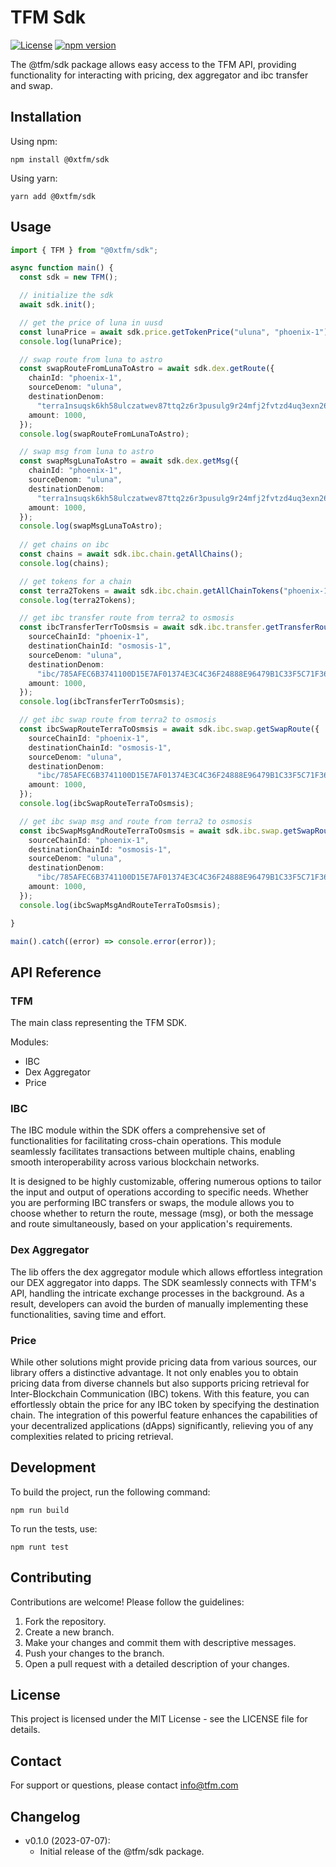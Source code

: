 # TFM Sdk

[![License](https://img.shields.io/badge/license-MIT-blue.svg)](https://opensource.org/licenses/MIT)
[![npm version](https://img.shields.io/npm/v/@0xtfm/sdk?color=green&label=npm%20version)](https://www.npmjs.com/package/@0xtfm/sdk)


The @tfm/sdk package allows easy access to the TFM API, providing functionality for interacting with pricing, dex aggregator and ibc transfer and swap.

## Installation

Using npm:

```shell
npm install @0xtfm/sdk
```

Using yarn:

```shell
yarn add @0xtfm/sdk
```

## Usage

```typescript
import { TFM } from "@0xtfm/sdk";

async function main() {
  const sdk = new TFM();

  // initialize the sdk
  await sdk.init();

  // get the price of luna in uusd
  const lunaPrice = await sdk.price.getTokenPrice("uluna", "phoenix-1");
  console.log(lunaPrice);

  // swap route from luna to astro
  const swapRouteFromLunaToAstro = await sdk.dex.getRoute({
    chainId: "phoenix-1",
    sourceDenom: "uluna",
    destinationDenom:
      "terra1nsuqsk6kh58ulczatwev87ttq2z6r3pusulg9r24mfj2fvtzd4uq3exn26",
    amount: 1000,
  });
  console.log(swapRouteFromLunaToAstro);

  // swap msg from luna to astro
  const swapMsgLunaToAstro = await sdk.dex.getMsg({
    chainId: "phoenix-1",
    sourceDenom: "uluna",
    destinationDenom:
      "terra1nsuqsk6kh58ulczatwev87ttq2z6r3pusulg9r24mfj2fvtzd4uq3exn26",
    amount: 1000,
  });
  console.log(swapMsgLunaToAstro);
          
  // get chains on ibc
  const chains = await sdk.ibc.chain.getAllChains();
  console.log(chains);

  // get tokens for a chain
  const terra2Tokens = await sdk.ibc.chain.getAllChainTokens("phoenix-1");
  console.log(terra2Tokens);

  // get ibc transfer route from terra2 to osmosis
  const ibcTransferTerrToOsmsis = await sdk.ibc.transfer.getTransferRoute({
    sourceChainId: "phoenix-1",
    destinationChainId: "osmosis-1",
    sourceDenom: "uluna",
    destinationDenom:
      "ibc/785AFEC6B3741100D15E7AF01374E3C4C36F24888E96479B1C33F5C71F364EF9",
    amount: 1000,
  });
  console.log(ibcTransferTerrToOsmsis);

  // get ibc swap route from terra2 to osmosis
  const ibcSwapRouteTerraToOsmsis = await sdk.ibc.swap.getSwapRoute({
    sourceChainId: "phoenix-1",
    destinationChainId: "osmosis-1",
    sourceDenom: "uluna",
    destinationDenom:
      "ibc/785AFEC6B3741100D15E7AF01374E3C4C36F24888E96479B1C33F5C71F364EF9",
    amount: 1000,
  });
  console.log(ibcSwapRouteTerraToOsmsis);

  // get ibc swap msg and route from terra2 to osmosis
  const ibcSwapMsgAndRouteTerraToOsmsis = await sdk.ibc.swap.getSwapRouteMsgCombined({
    sourceChainId: "phoenix-1",
    destinationChainId: "osmosis-1",
    sourceDenom: "uluna",
    destinationDenom:
      "ibc/785AFEC6B3741100D15E7AF01374E3C4C36F24888E96479B1C33F5C71F364EF9",
    amount: 1000,
  });
  console.log(ibcSwapMsgAndRouteTerraToOsmsis);

}

main().catch((error) => console.error(error));

```
## API Reference

### TFM

The main class representing the TFM SDK.

Modules:
- IBC
- Dex Aggregator
- Price

### IBC

The IBC module within the SDK offers a comprehensive set of functionalities for facilitating cross-chain operations. This module seamlessly facilitates transactions between multiple chains, enabling smooth interoperability across various blockchain networks.

It is designed to be highly customizable, offering numerous options to tailor the input and output of operations according to specific needs. Whether you are performing IBC transfers or swaps, the module allows you to choose whether to return the route, message (msg), or both the message and route simultaneously, based on your application's requirements.

### Dex Aggregator

The lib offers the dex aggregator module which allows effortless integration our DEX aggregator into dapps. The SDK seamlessly connects with TFM's API, handling the intricate exchange processes in the background. As a result, developers can avoid the burden of manually implementing these functionalities, saving time and effort.

### Price

While other solutions might provide pricing data from various sources, our library offers a distinctive advantage. It not only enables you to obtain pricing data from diverse channels but also supports pricing retrieval for Inter-Blockchain Communication (IBC) tokens. With this feature, you can effortlessly obtain the price for any IBC token by specifying the destination chain. The integration of this powerful feature enhances the capabilities of your decentralized applications (dApps) significantly, relieving you of any complexities related to pricing retrieval.


## Development

To build the project, run the following command:

```shell
npm run build
```

To run the tests, use:

```shell
npm runt test
```

## Contributing

Contributions are welcome! Please follow the guidelines:

1. Fork the repository.
2. Create a new branch.
3. Make your changes and commit them with descriptive messages.
4. Push your changes to the branch.
5. Open a pull request with a detailed description of your changes.

## License

This project is licensed under the MIT License - see the LICENSE file for details.

## Contact

For support or questions, please contact info@tfm.com

## Changelog

- v0.1.0 (2023-07-07):
  - Initial release of the @tfm/sdk package.
